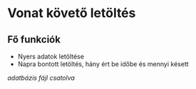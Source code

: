# Vonat követő letöltés
## Fő funkciók
- Nyers adatok letöltése
- Napra bontott letöltés, hány ért be időbe és mennyi késett

*adatbázis fájl csatolva*
